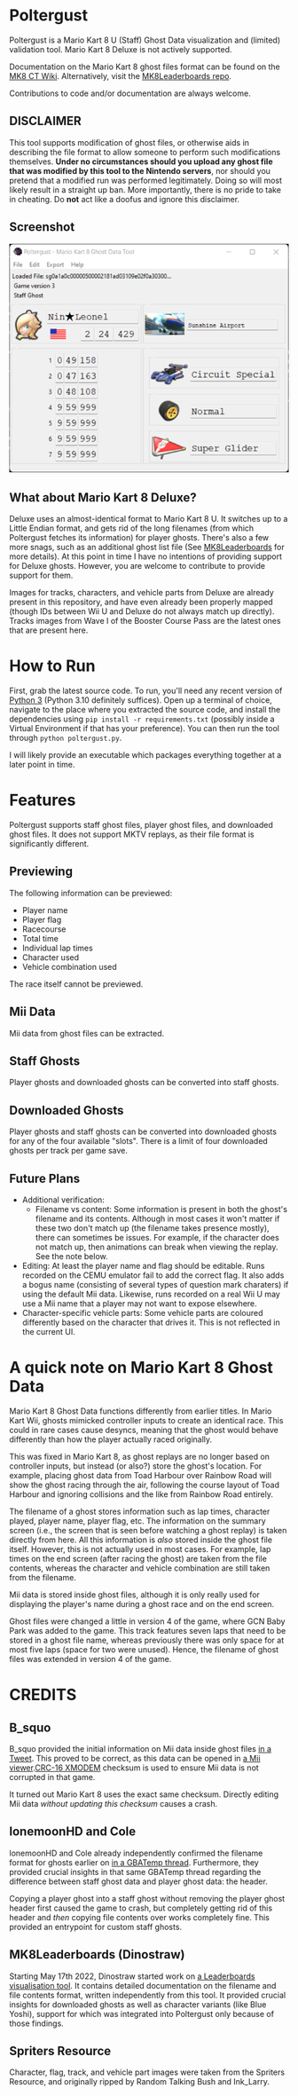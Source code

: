 # Poltergust

Poltergust is a Mario Kart 8 U (Staff) Ghost Data visualization and (limited) validation tool. Mario Kart 8 Deluxe is not actively supported.

Documentation on the Mario Kart 8 ghost files format can be found on the [MK8 CT Wiki](https://mk8.tockdom.com/wiki/Ghost_Data_(File_Format)). Alternatively, visit the [MK8Leaderboards repo](https://github.com/Dinostraw/MK8Leaderboards/wiki).

Contributions to code and/or documentation are always welcome.

## DISCLAIMER
This tool supports modification of ghost files, or otherwise aids in describing the file format to allow someone to perform such modifications themselves. **Under no circumstances should you upload any ghost file that was modified by this tool to the Nintendo servers**, nor should you pretend that a modified run was performed legitimately. Doing so will most likely result in a straight up ban. More importantly, there is no pride to take in cheating. Do **not** act like a doofus and ignore this disclaimer.

## Screenshot
![tool-preview](resources/screenshots/tool-preview.png)

## What about Mario Kart 8 Deluxe?
Deluxe uses an almost-identical format to Mario Kart 8 U. It switches up to a Little Endian format, and gets rid of the long filenames (from which Poltergust fetches its information) for player ghosts. There's also a few more snags, such as an additional ghost list file (See [MK8Leaderboards](https://github.com/Dinostraw/MK8Leaderboards/commits/master) for more details). At this point in time I have no intentions of providing support for Deluxe ghosts. However, you are welcome to contribute to provide support for them.

Images for tracks, characters, and vehicle parts from Deluxe are already present in this repository, and have even already been properly mapped (though IDs between Wii U and Deluxe do not always match up directly). Tracks images from Wave I of the Booster Course Pass are the latest ones that are present here.

# How to Run
First, grab the latest source code. To run, you'll need any recent version of [Python 3](https://www.python.org/downloads/) (Python 3.10 definitely suffices). Open up a terminal of choice, navigate to the place where you extracted the source code, and install the dependencies using `pip install -r requirements.txt` (possibly inside a Virtual Environment if that has your preference). You can then run the tool through `python poltergust.py`.

I will likely provide an executable which packages everything together at a later point in time.

# Features
Poltergust supports staff ghost files, player ghost files, and downloaded ghost files. It does not support MKTV replays, as their file format is significantly different.

## Previewing
The following information can be previewed:
- Player name
- Player flag
- Racecourse
- Total time
- Individual lap times
- Character used
- Vehicle combination used

The race itself cannot be previewed.

## Mii Data
Mii data from ghost files can be extracted.

## Staff Ghosts
Player ghosts and downloaded ghosts can be converted into staff ghosts.

## Downloaded Ghosts
Player ghosts and staff ghosts can be converted into downloaded ghosts for any of the four available "slots". There is a limit of four downloaded ghosts per track per game save.

## Future Plans
- Additional verification:
    - Filename vs content: Some information is present in both the ghost's filename and its contents. Although in most cases it won't matter if these two don't match up (the filename takes presence mostly), there can sometimes be issues. For example, if the character does not match up, then animations can break when viewing the replay. See the note below.
- Editing: At least the player name and flag should be editable. Runs recorded on the CEMU emulator fail to add the correct flag. It also adds a bogus name (consisting of several types of question mark charaters) if using the default Mii data. Likewise, runs recorded on a real Wii U may use a Mii name that a player may not want to expose elsewhere.
- Character-specific vehicle parts: Some vehicle parts are coloured differently based on the character that drives it. This is not reflected in the current UI.

# A quick note on Mario Kart 8 Ghost Data
Mario Kart 8 Ghost Data functions differently from earlier titles. In Mario Kart Wii, ghosts mimicked controller inputs to create an identical race. This could in rare cases cause desyncs, meaning that the ghost would behave differently than how the player actually raced originally.

This was fixed in Mario Kart 8, as ghost replays are no longer based on controller inputs, but instead (or also?) store the ghost's location. For example, placing ghost data from Toad Harbour over Rainbow Road will show the ghost racing through the air, following the course layout of Toad Harbour and ignoring collisions and the like from Rainbow Road entirely.


The filename of a ghost stores information such as lap times, character played, player name, player flag, etc. The information on the summary screen (i.e., the screen that is seen before watching a ghost replay) is taken directly from here. All this information is _also_ stored inside the ghost file itself. However, this is not actually used in most cases. For example, lap times on the end screen (after racing the ghost) are taken from the file contents, whereas the character and vehicle combination are still taken from the filename.

Mii data is stored inside ghost files, although it is only really used for displaying the player's name during a ghost race and on the end screen.

Ghost files were changed a little in version 4 of the game, where GCN Baby Park was added to the game. This track features seven laps that need to be stored in a ghost file name, whereas previously there was only space for at most five laps (space for two were unused). Hence, the filename of ghost files was extended in version 4 of the game.

# CREDITS
## B_squo
B_squo provided the initial information on Mii data inside ghost files [in a Tweet](https://twitter.com/b_squo/status/1412392477080834056). This proved to be correct, as this data can be opened in [a Mii viewer](https://kazuki-4ys.github.io/web_apps/MiiInfoEditorCTR/).[CRC-16 XMODEM](https://crccalc.com/) checksum is used to ensure Mii data is not corrupted in that game.

It turned out Mario Kart 8 uses the exact same checksum. Directly editing Mii data _without updating this checksum_ causes a crash.

## lonemoonHD and Cole
lonemoonHD and Cole already independently confirmed the filename format for ghosts earlier on [in a GBATemp thread](https://gbatemp.net/threads/post-your-wiiu-cheat-codes-here.395443/page-454#post-8640417). Furthermore, they provided crucial insights in that same GBATemp thread regarding the difference between staff ghost data and player ghost data: the header.

Copying a player ghost into a staff ghost without removing the player ghost header first caused the game to crash, but completely getting rid of this header and _then_ copying file contents over works completely fine. This provided an entrypoint for custom staff ghosts.

## MK8Leaderboards (Dinostraw)
Starting May 17th 2022, Dinostraw started work on [a Leaderboards visualisation tool](https://github.com/Dinostraw/MK8Leaderboards/commits/master). It contains detailed documentation on the filename and file contents format, written independently from this tool. It provided crucial insights for downloaded ghosts as well as character variants (like Blue Yoshi), support for which was integrated into Poltergust only because of those findings.

## Spriters Resource
Character, flag, track, and vehicle part images were taken from the Spriters Resource, and originally ripped by Random Talking Bush and Ink_Larry.
